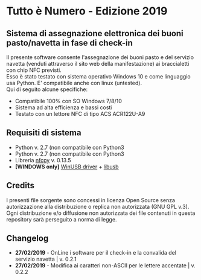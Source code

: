<h1>Tutto è Numero - Edizione 2019</h1>
<h2>Sistema di assegnazione elettronica dei buoni pasto/navetta in fase di check-in</h2>
<p>Il presente software consente l'assegnazione dei buoni pasto e del servizio navetta (venduti attraverso il sito web della manifestazione) ai braccialetti con chip NFC previsti.
<br>Esso è stato testato con sistema operativo Windows 10 e come linguaggio usa Python. E' compatibile anche con linux (untested).<br>
Qui di seguito alcune specifiche:
<ul>
<li>Compatibile 100% con SO Windows 7/8/10</li>
<li>Sistema ad alta efficienza e bassi costi</li>
<li>Testato con un lettore NFC di tipo ACS ACR122U-A9</li>
</ul>
<h2>Requisiti di sistema</h2>
<ul>
<li>Python v. 2.7 (non compatibile con Python3</li>
<li>Python v. 2.7 (non compatibile con Python3</li>
  <li>Libreria <a href="https://nfcpy.readthedocs.io/en/latest/" target="_blank">nfcpy</a> v. 0.13.5</li>
  <li><b>[WINDOWS only]</b> <a href="https://zadig.akeo.ie/" target=_blank">WinUSB driver</a> + <a href="https://libusb.info/" target="_blank">libusb</a></li>
</ul>
<h2>Credits</h2>
<p>I presenti file sorgente sono concessi in licenza Open Source senza autorizzazione alla distribuzione o replica non autorizzata (GNU GPL v.3).<br>
Ogni distribuzione e/o diffusione non autorizzata dei file contenuti in questa repository sarà perseguito a norma di legge.</p>

<h2>Changelog</h2>
<ul>
  <li><b>27/02/2019</b> - OnLine i software per il check-in e la convalida del servizio navetta | v. 0.2.1</li>
  <li><b>27/02/2019</b> - Modifica ai caratteri non-ASCII per le lettere accentate | v. 0.2.2</li>
</ul>
